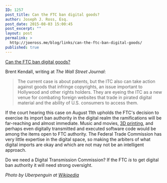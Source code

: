 ```yaml
---
ID: 1257
post_title: Can the FTC ban digital goods?
author: Joseph J. Ross, Esq.
post_date: 2015-08-03 15:00:45
post_excerpt: ""
layout: post
permalink: >
  http://joeross.me/blog/links/can-the-ftc-ban-digital-goods/
published: true
---
```

[Can the FTC ban digital goods?](http://www.wsj.com/articles/imports-of-digital-goods-face-test-1438554684)

Brent Kendall, writing at *The Wall Street Journal*:

> The current case is about patents, but the ITC also can take action against goods that infringe copyrights, an issue important to Hollywood and other rights holders. They are eyeing the ITC as a new venue for combating foreign websites that trade in pirated digital material and the ability of U.S. consumers to access them. 

If the court hearing this case on August 11th upholds the FTC's decision to exercise its import ban authority in the digital realm the ramifications will be far-reaching and almost immediate. Music and movies, [3D printing](https://www.thingiverse.com/), and perhaps even digitally transmitted and executed software code would be among the items open to FTC authority. The Federal Trade Commission has very little expertise in the digital space, so making the arbiters of what digital imports are okay and which are not may not be an intelligent approach. 

Do we need a Digital Transmission Commission? If the FTC *is* to get digital ban authority it will need strong oversight.

*Photo by Uberpenguin at [Wikipedia](https://commons.wikimedia.org/wiki/File:80486dx2-large.jpg)*